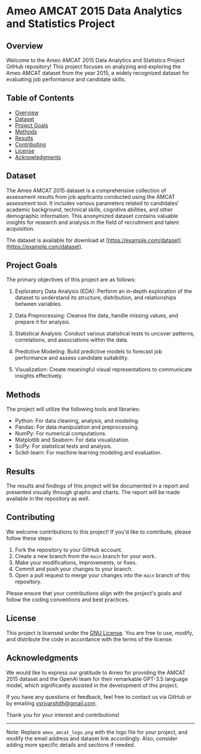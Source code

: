 # Ameo AMCAT 2015 Data Analytics and Statistics Project

## Overview

Welcome to the Ameo AMCAT 2015 Data Analytics and Statistics Project GitHub repository! This project focuses on analyzing and exploring the Ameo AMCAT dataset from the year 2015, a widely recognized dataset for evaluating job performance and candidate skills.

## Table of Contents

- [Overview](#overview)
- [Dataset](#dataset)
- [Project Goals](#project-goals)
- [Methods](#methods)
- [Results](#results)
- [Contributing](#contributing)
- [License](#license)
- [Acknowledgments](#acknowledgments)

## Dataset

The Ameo AMCAT 2015 dataset is a comprehensive collection of assessment results from job applicants conducted using the AMCAT assessment tool. It includes various parameters related to candidates' academic background, technical skills, cognitive abilities, and other demographic information. This anonymized dataset contains valuable insights for research and analysis in the field of recruitment and talent acquisition.

The dataset is available for download at [https://example.com/dataset](https://example.com/dataset).

## Project Goals

The primary objectives of this project are as follows:

1. Exploratory Data Analysis (EDA): Perform an in-depth exploration of the dataset to understand its structure, distribution, and relationships between variables.

2. Data Preprocessing: Cleanse the data, handle missing values, and prepare it for analysis.

3. Statistical Analysis: Conduct various statistical tests to uncover patterns, correlations, and associations within the data.

4. Predictive Modeling: Build predictive models to forecast job performance and assess candidate suitability.

5. Visualization: Create meaningful visual representations to communicate insights effectively.

## Methods

The project will utilize the following tools and libraries:

- Python: For data cleaning, analysis, and modeling.
- Pandas: For data manipulation and preprocessing.
- NumPy: For numerical computations.
- Matplotlib and Seaborn: For data visualization.
- SciPy: For statistical tests and analysis.
- Scikit-learn: For machine learning modeling and evaluation.

## Results

The results and findings of this project will be documented in a report and presented visually through graphs and charts. The report will be made available in the repository as well.

## Contributing

We welcome contributions to this project! If you'd like to contribute, please follow these steps:

1. Fork the repository to your GitHub account.
2. Create a new branch from the `main` branch for your work.
3. Make your modifications, improvements, or fixes.
4. Commit and push your changes to your branch.
5. Open a pull request to merge your changes into the `main` branch of this repository.

Please ensure that your contributions align with the project's goals and follow the coding conventions and best practices.

## License

This project is licensed under the [GNU License](LICENSE.md). You are free to use, modify, and distribute the code in accordance with the terms of the license.

## Acknowledgments

We would like to express our gratitude to Ameo for providing the AMCAT 2015 dataset and the OpenAI team for their remarkable GPT-3.5 language model, which significantly assisted in the development of this project.

If you have any questions or feedback, feel free to contact us via GitHub or by emailing [vsrivarshith@gmail.com](mailto:project@example.com).

Thank you for your interest and contributions!

---
Note: Replace `ameo_amcat_logo.png` with the logo file for your project, and modify the email address and dataset link accordingly. Also, consider adding more specific details and sections if needed.
